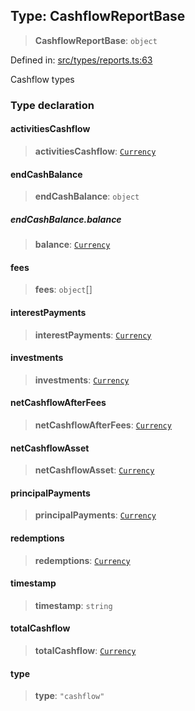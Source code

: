 
## Type: CashflowReportBase

> **CashflowReportBase**: `object`

Defined in: [src/types/reports.ts:63](https://github.com/centrifuge/sdk/blob/f4a05552552306b18fda80681998b920366263a7/src/types/reports.ts#L63)

Cashflow types

### Type declaration

#### activitiesCashflow

> **activitiesCashflow**: [`Currency`](#class-currency)

#### endCashBalance

> **endCashBalance**: `object`

##### endCashBalance.balance

> **balance**: [`Currency`](#class-currency)

#### fees

> **fees**: `object`[]

#### interestPayments

> **interestPayments**: [`Currency`](#class-currency)

#### investments

> **investments**: [`Currency`](#class-currency)

#### netCashflowAfterFees

> **netCashflowAfterFees**: [`Currency`](#class-currency)

#### netCashflowAsset

> **netCashflowAsset**: [`Currency`](#class-currency)

#### principalPayments

> **principalPayments**: [`Currency`](#class-currency)

#### redemptions

> **redemptions**: [`Currency`](#class-currency)

#### timestamp

> **timestamp**: `string`

#### totalCashflow

> **totalCashflow**: [`Currency`](#class-currency)

#### type

> **type**: `"cashflow"`
